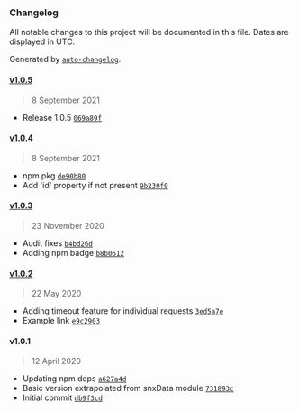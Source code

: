 ### Changelog

All notable changes to this project will be documented in this file. Dates are displayed in UTC.

Generated by [`auto-changelog`](https://github.com/CookPete/auto-changelog).

#### [v1.0.5](https://github.com/contractshark/graph-results-pager/compare/v1.0.4...v1.0.5)

> 8 September 2021

- Release 1.0.5 [`069a89f`](https://github.com/contractshark/graph-results-pager/commit/069a89f02ab1491d9dfe40dd0a581fc3cdbc1e80)

#### [v1.0.4](https://github.com/contractshark/graph-results-pager/compare/v1.0.3...v1.0.4)

> 8 September 2021

- npm pkg [`de90b80`](https://github.com/contractshark/graph-results-pager/commit/de90b803dbbcfdeaf8592de77774c8bb3b871a54)
- Add 'id' property if not present [`9b230f0`](https://github.com/contractshark/graph-results-pager/commit/9b230f05b8d79aeedc9e167ac5a1fea33e04d51f)

#### [v1.0.3](https://github.com/contractshark/graph-results-pager/compare/v1.0.2...v1.0.3)

> 23 November 2020

- Audit fixes [`b4bd26d`](https://github.com/contractshark/graph-results-pager/commit/b4bd26d7c9205d568ee5373051b8fa945d5d84db)
- Adding npm badge [`b8b0612`](https://github.com/contractshark/graph-results-pager/commit/b8b0612b6adf05678085656a86d03b46968e7378)

#### [v1.0.2](https://github.com/contractshark/graph-results-pager/compare/v1.0.1...v1.0.2)

> 22 May 2020

- Adding timeout feature for individual requests [`3ed5a7e`](https://github.com/contractshark/graph-results-pager/commit/3ed5a7e723370449e001bd244641ce4d5a270db6)
- Example link [`e9c2903`](https://github.com/contractshark/graph-results-pager/commit/e9c2903ae3a45b13b05d83bff8b5d461a7a57860)

#### v1.0.1

> 12 April 2020

- Updating npm deps [`a627a4d`](https://github.com/contractshark/graph-results-pager/commit/a627a4dfd55192d1cecc4813a778c3ad25a385da)
- Basic version extrapolated from snxData module [`731893c`](https://github.com/contractshark/graph-results-pager/commit/731893c4bfd346c5723b4e05654a98d3750a69ec)
- Initial commit [`db9f3cd`](https://github.com/contractshark/graph-results-pager/commit/db9f3cddc9eb3b4119a92b20fdbb30a49ff976f0)
